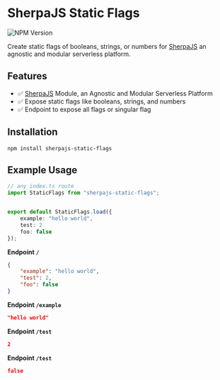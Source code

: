 
# SherpaJS Static Flags
![NPM Version](https://img.shields.io/npm/v/sherpajs-static-flags)

Create static flags of booleans, strings, or numbers for [SherpaJS](https://docs.page/sellersindustry/SherpaJS) an agnostic and modular serverless platform.



## Features
- ✅ [SherpaJS](https://docs.page/sellersindustry/SherpaJS) Module, an Agnostic and Modular Serverless Platform
- ✅ Expose static flags like booleans, strings, and numbers
- ✅ Endpoint to expose all flags or singular flag

## Installation
```
npm install sherpajs-static-flags
```

## Example Usage
```typescript
// any index.ts route
import StaticFlags from "sherpajs-static-flags";


export default StaticFlags.load({
    example: "hello world",
    test: 2
    foo: false
});
```

**Endpoint `/`**
```json
{
    "example": "hello world",
    "test": 2,
    "foo": false
}
```

**Endpoint `/example`**
```json
"hello world"
```

**Endpoint `/test`**
```json
2
```

**Endpoint `/test`**
```json
false
```
